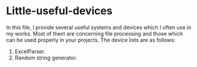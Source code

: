 # Little-useful-devices

In this file, I provide several useful systems and devices which I often use in my works. Most of them are concerning file processing and those which can be used properly in your projects. The device lists are as follows:

1) ExcelParser.
2) Random string generator.
